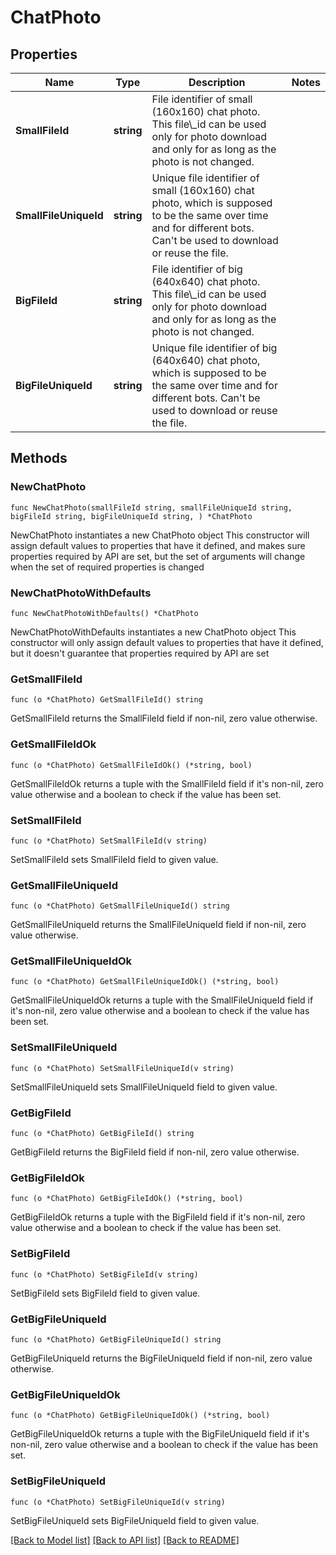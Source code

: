 # ChatPhoto

## Properties

Name | Type | Description | Notes
------------ | ------------- | ------------- | -------------
**SmallFileId** | **string** | File identifier of small (160x160) chat photo. This file\\_id can be used only for photo download and only for as long as the photo is not changed. | 
**SmallFileUniqueId** | **string** | Unique file identifier of small (160x160) chat photo, which is supposed to be the same over time and for different bots. Can&#39;t be used to download or reuse the file. | 
**BigFileId** | **string** | File identifier of big (640x640) chat photo. This file\\_id can be used only for photo download and only for as long as the photo is not changed. | 
**BigFileUniqueId** | **string** | Unique file identifier of big (640x640) chat photo, which is supposed to be the same over time and for different bots. Can&#39;t be used to download or reuse the file. | 

## Methods

### NewChatPhoto

`func NewChatPhoto(smallFileId string, smallFileUniqueId string, bigFileId string, bigFileUniqueId string, ) *ChatPhoto`

NewChatPhoto instantiates a new ChatPhoto object
This constructor will assign default values to properties that have it defined,
and makes sure properties required by API are set, but the set of arguments
will change when the set of required properties is changed

### NewChatPhotoWithDefaults

`func NewChatPhotoWithDefaults() *ChatPhoto`

NewChatPhotoWithDefaults instantiates a new ChatPhoto object
This constructor will only assign default values to properties that have it defined,
but it doesn't guarantee that properties required by API are set

### GetSmallFileId

`func (o *ChatPhoto) GetSmallFileId() string`

GetSmallFileId returns the SmallFileId field if non-nil, zero value otherwise.

### GetSmallFileIdOk

`func (o *ChatPhoto) GetSmallFileIdOk() (*string, bool)`

GetSmallFileIdOk returns a tuple with the SmallFileId field if it's non-nil, zero value otherwise
and a boolean to check if the value has been set.

### SetSmallFileId

`func (o *ChatPhoto) SetSmallFileId(v string)`

SetSmallFileId sets SmallFileId field to given value.


### GetSmallFileUniqueId

`func (o *ChatPhoto) GetSmallFileUniqueId() string`

GetSmallFileUniqueId returns the SmallFileUniqueId field if non-nil, zero value otherwise.

### GetSmallFileUniqueIdOk

`func (o *ChatPhoto) GetSmallFileUniqueIdOk() (*string, bool)`

GetSmallFileUniqueIdOk returns a tuple with the SmallFileUniqueId field if it's non-nil, zero value otherwise
and a boolean to check if the value has been set.

### SetSmallFileUniqueId

`func (o *ChatPhoto) SetSmallFileUniqueId(v string)`

SetSmallFileUniqueId sets SmallFileUniqueId field to given value.


### GetBigFileId

`func (o *ChatPhoto) GetBigFileId() string`

GetBigFileId returns the BigFileId field if non-nil, zero value otherwise.

### GetBigFileIdOk

`func (o *ChatPhoto) GetBigFileIdOk() (*string, bool)`

GetBigFileIdOk returns a tuple with the BigFileId field if it's non-nil, zero value otherwise
and a boolean to check if the value has been set.

### SetBigFileId

`func (o *ChatPhoto) SetBigFileId(v string)`

SetBigFileId sets BigFileId field to given value.


### GetBigFileUniqueId

`func (o *ChatPhoto) GetBigFileUniqueId() string`

GetBigFileUniqueId returns the BigFileUniqueId field if non-nil, zero value otherwise.

### GetBigFileUniqueIdOk

`func (o *ChatPhoto) GetBigFileUniqueIdOk() (*string, bool)`

GetBigFileUniqueIdOk returns a tuple with the BigFileUniqueId field if it's non-nil, zero value otherwise
and a boolean to check if the value has been set.

### SetBigFileUniqueId

`func (o *ChatPhoto) SetBigFileUniqueId(v string)`

SetBigFileUniqueId sets BigFileUniqueId field to given value.



[[Back to Model list]](../README.md#documentation-for-models) [[Back to API list]](../README.md#documentation-for-api-endpoints) [[Back to README]](../README.md)


